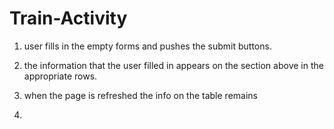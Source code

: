 # Train-Activity

1. user fills in the empty forms and pushes the submit buttons.

2. the information that the user filled in appears on the section above in the appropriate rows.

3. when the page is refreshed the info on the table remains

4.